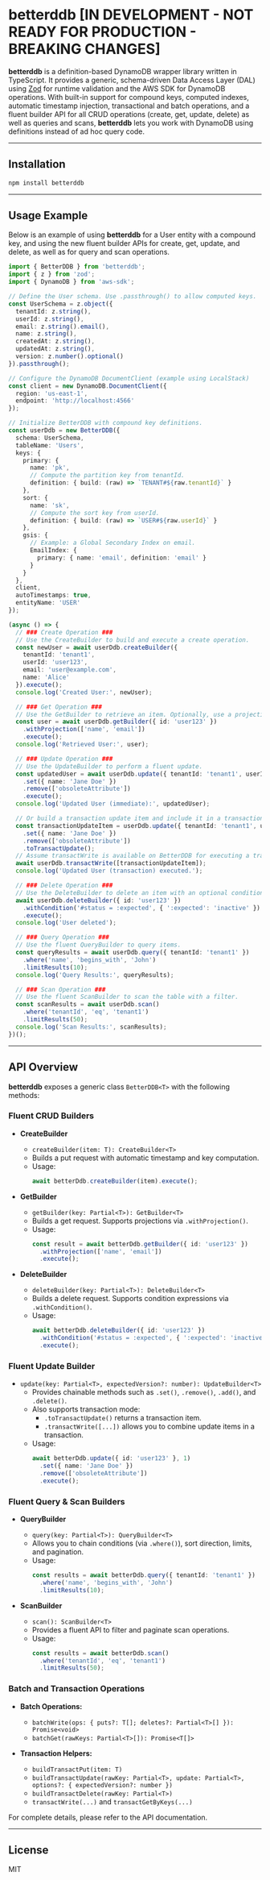 # betterddb [IN DEVELOPMENT - NOT READY FOR PRODUCTION - BREAKING CHANGES]

**betterddb** is a definition-based DynamoDB wrapper library written in TypeScript. It provides a generic, schema-driven Data Access Layer (DAL) using [Zod](https://github.com/colinhacks/zod) for runtime validation and the AWS SDK for DynamoDB operations. With built-in support for compound keys, computed indexes, automatic timestamp injection, transactional and batch operations, and a fluent builder API for all CRUD operations (create, get, update, delete) as well as queries and scans, **betterddb** lets you work with DynamoDB using definitions instead of ad hoc query code.

---

## Installation

```bash
npm install betterddb
```

---

## Usage Example

Below is an example of using **betterddb** for a User entity with a compound key, and using the new fluent builder APIs for create, get, update, and delete, as well as for query and scan operations.

```ts
import { BetterDDB } from 'betterddb';
import { z } from 'zod';
import { DynamoDB } from 'aws-sdk';

// Define the User schema. Use .passthrough() to allow computed keys.
const UserSchema = z.object({
  tenantId: z.string(),
  userId: z.string(),
  email: z.string().email(),
  name: z.string(),
  createdAt: z.string(),
  updatedAt: z.string(),
  version: z.number().optional()
}).passthrough();

// Configure the DynamoDB DocumentClient (example using LocalStack)
const client = new DynamoDB.DocumentClient({
  region: 'us-east-1',
  endpoint: 'http://localhost:4566'
});

// Initialize BetterDDB with compound key definitions.
const userDdb = new BetterDDB({
  schema: UserSchema,
  tableName: 'Users',
  keys: {
    primary: {
      name: 'pk',
      // Compute the partition key from tenantId.
      definition: { build: (raw) => `TENANT#${raw.tenantId}` }
    },
    sort: {
      name: 'sk',
      // Compute the sort key from userId.
      definition: { build: (raw) => `USER#${raw.userId}` }
    },
    gsis: {
      // Example: a Global Secondary Index on email.
      EmailIndex: {
        primary: { name: 'email', definition: 'email' }
      }
    }
  },
  client,
  autoTimestamps: true,
  entityName: 'USER'
});

(async () => {
  // ### Create Operation ###
  // Use the CreateBuilder to build and execute a create operation.
  const newUser = await userDdb.createBuilder({
    tenantId: 'tenant1',
    userId: 'user123',
    email: 'user@example.com',
    name: 'Alice'
  }).execute();
  console.log('Created User:', newUser);

  // ### Get Operation ###
  // Use the GetBuilder to retrieve an item. Optionally, use a projection.
  const user = await userDdb.getBuilder({ id: 'user123' })
    .withProjection(['name', 'email'])
    .execute();
  console.log('Retrieved User:', user);

  // ### Update Operation ###
  // Use the UpdateBuilder to perform a fluent update.
  const updatedUser = await userDdb.update({ tenantId: 'tenant1', userId: 'user123' }, 1)
    .set({ name: 'Jane Doe' })
    .remove(['obsoleteAttribute'])
    .execute();
  console.log('Updated User (immediate):', updatedUser);

  // Or build a transaction update item and include it in a transaction:
  const transactionUpdateItem = userDdb.update({ tenantId: 'tenant1', userId: 'user123' }, 1)
    .set({ name: 'Jane Doe' })
    .remove(['obsoleteAttribute'])
    .toTransactUpdate();
  // Assume transactWrite is available on BetterDDB for executing a transaction.
  await userDdb.transactWrite([transactionUpdateItem]);
  console.log('Updated User (transaction) executed.');

  // ### Delete Operation ###
  // Use the DeleteBuilder to delete an item with an optional condition.
  await userDdb.deleteBuilder({ id: 'user123' })
    .withCondition('#status = :expected', { ':expected': 'inactive' })
    .execute();
  console.log('User deleted');

  // ### Query Operation ###
  // Use the fluent QueryBuilder to query items.
  const queryResults = await userDdb.query({ tenantId: 'tenant1' })
    .where('name', 'begins_with', 'John')
    .limitResults(10);
  console.log('Query Results:', queryResults);

  // ### Scan Operation ###
  // Use the fluent ScanBuilder to scan the table with a filter.
  const scanResults = await userDdb.scan()
    .where('tenantId', 'eq', 'tenant1')
    .limitResults(50);
  console.log('Scan Results:', scanResults);
})();
```

---

## API Overview

**betterddb** exposes a generic class `BetterDDB<T>` with the following methods:

### Fluent CRUD Builders

- **CreateBuilder**  
  - `createBuilder(item: T): CreateBuilder<T>`  
  - Builds a put request with automatic timestamp and key computation.
  - Usage:  
    ```ts
    await betterDdb.createBuilder(item).execute();
    ```

- **GetBuilder**  
  - `getBuilder(key: Partial<T>): GetBuilder<T>`  
  - Builds a get request. Supports projections via `.withProjection()`.
  - Usage:  
    ```ts
    const result = await betterDdb.getBuilder({ id: 'user123' })
      .withProjection(['name', 'email'])
      .execute();
    ```

- **DeleteBuilder**  
  - `deleteBuilder(key: Partial<T>): DeleteBuilder<T>`  
  - Builds a delete request. Supports condition expressions via `.withCondition()`.
  - Usage:  
    ```ts
    await betterDdb.deleteBuilder({ id: 'user123' })
      .withCondition('#status = :expected', { ':expected': 'inactive' })
      .execute();
    ```

### Fluent Update Builder

- `update(key: Partial<T>, expectedVersion?: number): UpdateBuilder<T>`  
  - Provides chainable methods such as `.set()`, `.remove()`, `.add()`, and `.delete()`.
  - Also supports transaction mode:
    - `.toTransactUpdate()` returns a transaction item.
    - `.transactWrite([...])` allows you to combine update items in a transaction.
  - Usage:
    ```ts
    await betterDdb.update({ id: 'user123' }, 1)
      .set({ name: 'Jane Doe' })
      .remove(['obsoleteAttribute'])
      .execute();
    ```

### Fluent Query & Scan Builders

- **QueryBuilder**  
  - `query(key: Partial<T>): QueryBuilder<T>`  
  - Allows you to chain conditions (via `.where()`), sort direction, limits, and pagination.
  - Usage:
    ```ts
    const results = await betterDdb.query({ tenantId: 'tenant1' })
      .where('name', 'begins_with', 'John')
      .limitResults(10);
    ```

- **ScanBuilder**  
  - `scan(): ScanBuilder<T>`  
  - Provides a fluent API to filter and paginate scan operations.
  - Usage:
    ```ts
    const results = await betterDdb.scan()
      .where('tenantId', 'eq', 'tenant1')
      .limitResults(50);
    ```

### Batch and Transaction Operations

- **Batch Operations:**
  - `batchWrite(ops: { puts?: T[]; deletes?: Partial<T>[] }): Promise<void>`
  - `batchGet(rawKeys: Partial<T>[]): Promise<T[]>`

- **Transaction Helpers:**
  - `buildTransactPut(item: T)`
  - `buildTransactUpdate(rawKey: Partial<T>, update: Partial<T>, options?: { expectedVersion?: number })`
  - `buildTransactDelete(rawKey: Partial<T>)`
  - `transactWrite(...)` and `transactGetByKeys(...)`

For complete details, please refer to the API documentation.

---

## License

MIT
